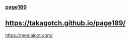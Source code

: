### [page189](https://takagotch.github.io/page189) 
https://takagotch.github.io/page189/
---



https://medialoot.com/

```

```


```

```


```

```


```

```

